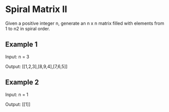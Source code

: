 # Spiral Matrix II

Given a positive integer n, generate an n x n matrix filled with elements from 1 to n2 in spiral order.

## Example 1

Input: n = 3

Output: [[1,2,3],[8,9,4],[7,6,5]]

## Example 2

Input: n = 1

Output: [[1]]